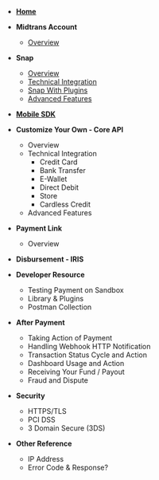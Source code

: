 - [**Home**](/)

- **Midtrans Account**

	- [Overview](/en/midtrans_account/overview.md)

- **Snap**

	- [Overview](/en/snap/overview.md)
	- [Technical Integration](/en/snap/technical-integration.md)
	- [Snap With Plugins]((/en/snap/with-plugin.md))
	- [Advanced Features](/en/snap/advanced-feature.md)

- **[Mobile SDK](https://mobile-docs.midtrans.com)**

- **Customize Your Own - Core API**

	- Overview
	- Technical Integration
		- Credit Card
		- Bank Transfer
		- E-Wallet
		- Direct Debit
		- Store
		- Cardless Credit
	- Advanced Features

- **Payment Link**

	- Overview

- **Disbursement - IRIS**
- **Developer Resource**

	- Testing Payment on Sandbox
	- Library & Plugins
	- Postman Collection

- **After Payment**	

	- Taking Action of Payment	
	- Handling Webhook HTTP Notification	
	- Transaction Status Cycle and Action	
	- Dashboard Usage and Action	
	- Receiving Your Fund / Payout	
	- Fraud and Dispute	

- **Security**	

	- HTTPS/TLS	
	- PCI DSS	
	- 3 Domain Secure (3DS)	

- **Other Reference**	

	- IP Address	
	- Error Code & Response?	
